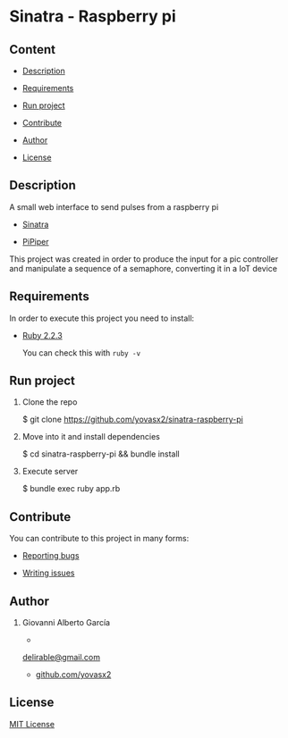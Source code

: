 # Sinatra - Raspberry pi

## Content

* [Description](#description)

* [Requirements](#requirements)

* [Run project](#run-project)

* [Contribute](#contribute)

* [Author](#author)

* [License](#license)

<a name="description"/>

## Description

A small web interface to send pulses from a raspberry pi

* [Sinatra](https://sinatrarb.com)

* [PiPiper](https://github.com/jwhitehorn/pi_piper)


This project was created in order to produce the input for a pic controller and
manipulate a sequence of a semaphore, converting it in a IoT device

<a name="requirements"/>

## Requirements

In order to execute this project you need to install:

* [Ruby 2.2.3](https://www.ruby-lang.org/es/news/2015/08/18/ruby-2-2-3-released/)

  You can check this with `ruby -v`

<a name="run-project"/>

## Run project

1. Clone the repo

      $ git clone https://github.com/yovasx2/sinatra-raspberry-pi

2. Move into it and install dependencies

    $ cd sinatra-raspberry-pi && bundle install

3. Execute server

    $ bundle exec ruby app.rb


<a name="contribute"/>

## Contribute

You can contribute to this project in many forms:

* [Reporting bugs](https://github.com/yovasx2/sinatra-raspberry-pi/issues)

* [Writing issues](https://github.com/yovasx2/sinatra-raspberry-pi/issues)


<a name="author"/>

## Author

1. Giovanni Alberto García

    * <a href="mailto:delirable@gmail.com">
    delirable@gmail.com</a>

    * [github.com/yovasx2](http://github.com/yovasx2)

<a name="license"/>

## License

[MIT License](http://choosealicense.com/licenses/mit/)
